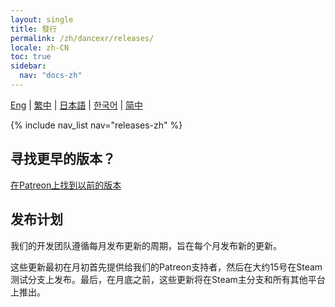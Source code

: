 ```yaml
---
layout: single
title: 發行
permalink: /zh/dancexr/releases/
locale: zh-CN
toc: true
sidebar:
  nav: "docs-zh"
---
```

[Eng](/dancexr/releases/releases) | [繁中](/tw/dancexr/releases/releases) | [日本語](/jp/dancexr/releases/releases) | [한국어](/kr/dancexr/releases/releases) | [简中](/zh/dancexr/releases/releases)

{% include nav_list nav="releases-zh" %}

## 寻找更早的版本？

[在Patreon上找到以前的版本](https://www.patreon.com/dvvr)

## 发布计划

我们的开发团队遵循每月发布更新的周期，旨在每个月发布新的更新。

这些更新最初在月初首先提供给我们的Patreon支持者，然后在大约15号在Steam测试分支上发布。最后，在月底之前，这些更新将在Steam主分支和所有其他平台上推出。